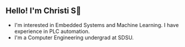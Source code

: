 ## Hello! I'm Christi S👋


- I'm interested in Embedded Systems and Machine Learning. I have experience in PLC automation.
- I'm a Computer Engineering undergrad at SDSU. 


